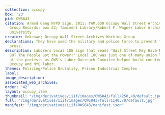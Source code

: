 ```yaml
---
collection: occupy
box: '23'
pid: OWS043
citation: Armed Gang NYPD Sign, 2011; TAM.630 Occupy Wall Street Archives Working
  Group Records; box 23; Tamiment Library/Robert F. Wagner Labor Archives, New York
  University
creator: Unknown; Occupy Wall Street Archives Working Group
declarations: They have used the military and police force to prevent freedom of the
  press.
description: Laborers Local 108 sign that reads "Wall Street May Have Money and Influence
  BUT The People Got the Power!" Local 108 was just one of many union locals present
  at the protests as OWS's Labor Outreach Commitee helped build conntections between
  Occupy and NYC labor.
themes: Policing/Police Brutality, Prison Industrial Complex
label:
image_description:
associated_web_archives:
order: '42'
layout: occupy_item
thumbnail: "/img/derivatives/iiif/images/OWS043/full/250,/0/default.jpg"
full: "/img/derivatives/iiif/images/OWS043/full/1140,/0/default.jpg"
manifest: "/img/derivatives/iiif/OWS043/manifest.json"
---
```

